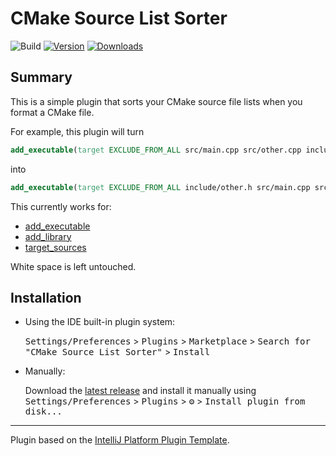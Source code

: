 # CMake Source List Sorter

![Build](https://github.com/jan-moeller/clion-cmake-source-list-sorter/workflows/Build/badge.svg)
[![Version](https://img.shields.io/jetbrains/plugin/v/com.github.janmoeller.clioncmakesourcelistsorter.svg)](https://plugins.jetbrains.com/plugin/com.github.janmoeller.clioncmakesourcelistsorter)
[![Downloads](https://img.shields.io/jetbrains/plugin/d/com.github.janmoeller.clioncmakesourcelistsorter.svg)](https://plugins.jetbrains.com/plugin/com.github.janmoeller.clioncmakesourcelistsorter)

## Summary

<!-- Plugin description -->
This is a simple plugin that sorts your CMake source file lists when you format a CMake file.

For example, this plugin will turn

```cmake
add_executable(target EXCLUDE_FROM_ALL src/main.cpp src/other.cpp include/other.h)
```

into

```cmake
add_executable(target EXCLUDE_FROM_ALL include/other.h src/main.cpp src/other.cpp)
```

This currently works for:

- [add_executable](https://cmake.org/cmake/help/latest/command/add_executable.html)
- [add_library](https://cmake.org/cmake/help/latest/command/add_library.html)
- [target_sources](https://cmake.org/cmake/help/latest/command/target_sources.html)

White space is left untouched.
<!-- Plugin description end -->

## Installation

- Using the IDE built-in plugin system:

  <kbd>Settings/Preferences</kbd> > <kbd>Plugins</kbd> > <kbd>Marketplace</kbd> > <kbd>Search for "CMake Source List
  Sorter"</kbd> >
  <kbd>Install</kbd>

- Manually:

  Download the [latest release](https://github.com/jan-moeller/clion-cmake-source-list-sorter/releases/latest) and
  install it manually using
  <kbd>Settings/Preferences</kbd> > <kbd>Plugins</kbd> > <kbd>⚙️</kbd> > <kbd>Install plugin from disk...</kbd>

---
Plugin based on the [IntelliJ Platform Plugin Template][template].

[template]: https://github.com/JetBrains/intellij-platform-plugin-template

[docs:plugin-description]: https://plugins.jetbrains.com/docs/intellij/plugin-user-experience.html#plugin-description-and-presentation
